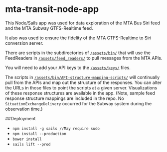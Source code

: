 # mta-transit-node-app


This Node/Sails app was used for data exploration of the MTA Bus Siri feed and the MTA Subway GTFS-Realtime feed.

It also was used to ensure the fidelity of the MTA GTFS-Realtime to Siri conversion server.

There are scripts in the subdirectories of 
[`/assets/bin/`](https://github.com/availabs/mta-transit-node-app/tree/master/assets/bin) 
that will use the FeedReaders in 
[`/assets/feed_readers/`](https://github.com/availabs/mta-transit-node-app/tree/master/assets/feed_readers)
to pull messages from the MTA APIs. 

You will need to add your API keys to the 
[`/assets/keys/`](https://github.com/availabs/mta-transit-node-app/tree/master/assets/keys) 
files.

The scripts in 
[`/assets/bin/API-structure-mapping-scripts/`](https://github.com/availabs/mta-transit-node-app/tree/master/assets/bin/API-structure-mapping-scripts) 
will continually pull from the APIs and map out the structure of the responses. 
You can alter the URLs in those files to point the scripts at a given server. 
Visualizations of these response structures are available in the app. 
(Note, sample feed response structure mappings are included in the repo. No `SituationExchangeDelivery` occurred for the Subway system during the observation time.)

##Deployment
+ `npm install -g sails //May require sudo`
+ `npm install --production`
+ `bower install`
+ `sails lift --prod`
